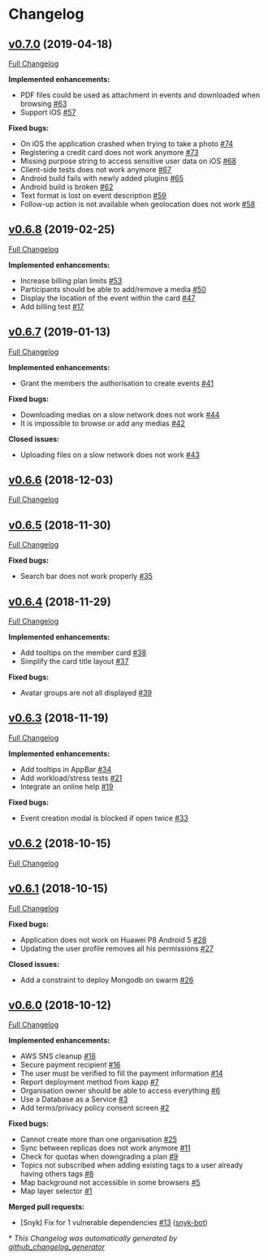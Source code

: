 # Changelog

## [v0.7.0](https://github.com/kalisio/aktnmap/tree/v0.7.0) (2019-04-18)

[Full Changelog](https://github.com/kalisio/aktnmap/compare/v0.6.8...v0.7.0)

**Implemented enhancements:**

- PDF files could be used as attachment in events and downloaded when browsing [\#63](https://github.com/kalisio/aktnmap/issues/63)
- Support iOS [\#57](https://github.com/kalisio/aktnmap/issues/57)

**Fixed bugs:**

- On iOS the application crashed when trying to take a photo [\#74](https://github.com/kalisio/aktnmap/issues/74)
- Registering a credit card does not work anymore [\#73](https://github.com/kalisio/aktnmap/issues/73)
- Missing purpose string to access sensitive user data on iOS [\#68](https://github.com/kalisio/aktnmap/issues/68)
- Client-side tests does not work anymore [\#67](https://github.com/kalisio/aktnmap/issues/67)
- Android build fails with newly added plugins [\#65](https://github.com/kalisio/aktnmap/issues/65)
- Android build is broken [\#62](https://github.com/kalisio/aktnmap/issues/62)
- Text format is lost on event description [\#59](https://github.com/kalisio/aktnmap/issues/59)
- Follow-up action is not available when geolocation does not work [\#58](https://github.com/kalisio/aktnmap/issues/58)

## [v0.6.8](https://github.com/kalisio/aktnmap/tree/v0.6.8) (2019-02-25)

[Full Changelog](https://github.com/kalisio/aktnmap/compare/v0.6.7...v0.6.8)

**Implemented enhancements:**

- Increase billing plan limits [\#53](https://github.com/kalisio/aktnmap/issues/53)
- Participants should be able to add/remove a media [\#50](https://github.com/kalisio/aktnmap/issues/50)
- Display the location of the event within the card [\#47](https://github.com/kalisio/aktnmap/issues/47)
- Add billing test [\#17](https://github.com/kalisio/aktnmap/issues/17)

## [v0.6.7](https://github.com/kalisio/aktnmap/tree/v0.6.7) (2019-01-13)

[Full Changelog](https://github.com/kalisio/aktnmap/compare/v0.6.6...v0.6.7)

**Implemented enhancements:**

- Grant the members the authorisation to create events [\#41](https://github.com/kalisio/aktnmap/issues/41)

**Fixed bugs:**

- Downloading medias on a slow network does not work [\#44](https://github.com/kalisio/aktnmap/issues/44)
- It is impossible to browse or add any medias [\#42](https://github.com/kalisio/aktnmap/issues/42)

**Closed issues:**

- Uploading files on a slow network does not work [\#43](https://github.com/kalisio/aktnmap/issues/43)

## [v0.6.6](https://github.com/kalisio/aktnmap/tree/v0.6.6) (2018-12-03)

[Full Changelog](https://github.com/kalisio/aktnmap/compare/v0.6.5...v0.6.6)

## [v0.6.5](https://github.com/kalisio/aktnmap/tree/v0.6.5) (2018-11-30)

[Full Changelog](https://github.com/kalisio/aktnmap/compare/v0.6.4...v0.6.5)

**Fixed bugs:**

- Search bar does not work properly [\#35](https://github.com/kalisio/aktnmap/issues/35)

## [v0.6.4](https://github.com/kalisio/aktnmap/tree/v0.6.4) (2018-11-29)

[Full Changelog](https://github.com/kalisio/aktnmap/compare/v0.6.3...v0.6.4)

**Implemented enhancements:**

- Add tooltips on the member card [\#38](https://github.com/kalisio/aktnmap/issues/38)
- Simplify the card title layout  [\#37](https://github.com/kalisio/aktnmap/issues/37)

**Fixed bugs:**

- Avatar groups are not all displayed  [\#39](https://github.com/kalisio/aktnmap/issues/39)

## [v0.6.3](https://github.com/kalisio/aktnmap/tree/v0.6.3) (2018-11-19)

[Full Changelog](https://github.com/kalisio/aktnmap/compare/v0.6.2...v0.6.3)

**Implemented enhancements:**

- Add tooltips in AppBar [\#34](https://github.com/kalisio/aktnmap/issues/34)
- Add workload/stress tests [\#21](https://github.com/kalisio/aktnmap/issues/21)
- Integrate an online help [\#19](https://github.com/kalisio/aktnmap/issues/19)

**Fixed bugs:**

- Event creation modal is blocked if open twice [\#33](https://github.com/kalisio/aktnmap/issues/33)

## [v0.6.2](https://github.com/kalisio/aktnmap/tree/v0.6.2) (2018-10-15)

[Full Changelog](https://github.com/kalisio/aktnmap/compare/v0.6.1...v0.6.2)

## [v0.6.1](https://github.com/kalisio/aktnmap/tree/v0.6.1) (2018-10-15)

[Full Changelog](https://github.com/kalisio/aktnmap/compare/v0.6.0...v0.6.1)

**Fixed bugs:**

- Application does not work on Huawei P8 Android 5 [\#28](https://github.com/kalisio/aktnmap/issues/28)
- Updating the user profile removes all his permissions [\#27](https://github.com/kalisio/aktnmap/issues/27)

**Closed issues:**

- Add a constraint to deploy Mongodb on swarm [\#26](https://github.com/kalisio/aktnmap/issues/26)

## [v0.6.0](https://github.com/kalisio/aktnmap/tree/v0.6.0) (2018-10-12)

[Full Changelog](https://github.com/kalisio/aktnmap/compare/2a2837264443192596b034d3b7740f7159f4c504...v0.6.0)

**Implemented enhancements:**

- AWS SNS cleanup [\#18](https://github.com/kalisio/aktnmap/issues/18)
- Secure payment recipient [\#16](https://github.com/kalisio/aktnmap/issues/16)
- The user must be verified to fill the payment information [\#14](https://github.com/kalisio/aktnmap/issues/14)
- Report deployment method from kapp [\#7](https://github.com/kalisio/aktnmap/issues/7)
- Organisation owner should be able to access everything [\#6](https://github.com/kalisio/aktnmap/issues/6)
- Use a Database as a Service [\#3](https://github.com/kalisio/aktnmap/issues/3)
- Add terms/privacy policy consent screen [\#2](https://github.com/kalisio/aktnmap/issues/2)

**Fixed bugs:**

- Cannot create more than one organisation [\#25](https://github.com/kalisio/aktnmap/issues/25)
- Sync between replicas does not work anymore [\#11](https://github.com/kalisio/aktnmap/issues/11)
- Check for quotas when downgrading a plan [\#9](https://github.com/kalisio/aktnmap/issues/9)
- Topics not subscribed when adding existing tags to a user already having others tags [\#8](https://github.com/kalisio/aktnmap/issues/8)
- Map background not accessible in some browsers [\#5](https://github.com/kalisio/aktnmap/issues/5)
- Map layer selector [\#1](https://github.com/kalisio/aktnmap/issues/1)

**Merged pull requests:**

- \[Snyk\] Fix for 1 vulnerable dependencies [\#13](https://github.com/kalisio/aktnmap/pull/13) ([snyk-bot](https://github.com/snyk-bot))



\* *This Changelog was automatically generated by [github_changelog_generator](https://github.com/skywinder/Github-Changelog-Generator)*